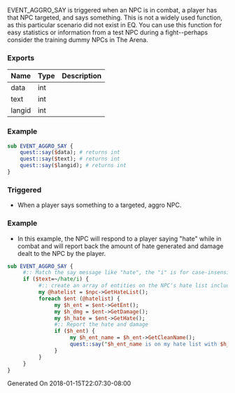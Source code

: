 EVENT_AGGRO_SAY is triggered when an NPC is in combat, a player has that NPC targeted, and says something. This is not a widely used function, as this particular scenario did not exist in EQ.  You can use this function for easy statistics or information from a test NPC during a fight--perhaps consider the training dummy NPCs in The Arena.

### Exports
**Name**|**Type**|**Description**
:-----|:-----|:-----
data|int|
text|int|
langid|int|
### Example
```perl
sub EVENT_AGGRO_SAY {
	quest::say($data); # returns int
	quest::say($text); # returns int
	quest::say($langid); # returns int
}
```

### Triggered

* When a player says something to a targeted, aggro NPC.

### Example

* In this example, the NPC will respond to a player saying "hate" while in combat and will report back the amount of hate generated and damage dealt to the NPC by the player.  

```perl
sub EVENT_AGGRO_SAY {
     #:: Match the say message like "hate", the "i" is for case-insensitive.
     if ($text=~/hate/i) {
          #:: create an array of entities on the NPC's hate list including the entity name, hate and damage
          my @hatelist = $npc->GetHateList();
          foreach $ent (@hatelist) {
               my $h_ent = $ent->GetEnt();
               my $h_dmg = $ent->GetDamage();
               my $h_hate = $ent->GetHate();
               #:: Report the hate and damage
               if ($h_ent) {
                    my $h_ent_name = $h_ent->GetCleanName();
                    quest::say("$h_ent_name is on my hate list with $h_hate hate and $h_dmg damage.");
               }
          }
     }
}
```

Generated On 2018-01-15T22:07:30-08:00